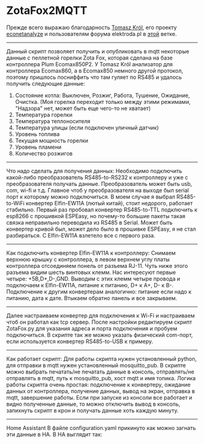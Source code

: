 # ZotaFox2MQTT
Прежде всего выражаю благодарность [Tomasz Król](https://github.com/twkrol), его проекту [econetanalyze](https://github.com/twkrol/econetanalyze) и пользователям форума elektroda.pl в [этой](https://www.elektroda.pl/rtvforum/topic3346727.html) ветке.
***
Данный скрипт позволяет получить и опубликовать в mqtt некоторые данные с пеллетной горелки Zota Fox, которая сделана на базе контроллера Plum Ecomax850P2.
У Tomasz Król анализатор для контроллера Ecomax860, а в Ecomax850 немного другой протокол, поэтому пришлось посниффить что там гуляет по RS485 и удалось получить следующие данные:
1. Состояние котла: Выключен, Розжиг, Работа, Тушение, Ожидание, Очистка. (Моя горелка переходит только между этими режимами, "Надзора" нет, может быть еще чего-то не хватает)
2. Температура горелки
3. Температура теплоносителя
4. Температура улицы (если подключен уличный датчик)
5. Уровень топлива
6. Текущая мощность горелки
7. Уровень пламени
8. Количество розжигов
***
Что надо сделать для получения данных:
Необходимо подключить какой-либо преобразователь RS485-to-RS232 к контроллеру и уже с преобразователя получать данные. Преобразователь может быть usb, com, wi-fi и т.д. Главное чтоб у преобразователя на выходе был serial порт к которому можно подключиться. В моем случае я выбрал RS485-to-WiFi конвертер Elfin-EW11A (лютый китай), стоит недорого, работает стабильно. Первый раз пробовал конвертер RS485-to-TTL подключить к esp8266 с прошивкой ESPEasy, но почему-то большие пакеты такая связка неправильно переводила из RS485 в Serial. Может быть конвертер кривой был, может дело было в прошивке ESPEasy, я не стал разбираться. С Elfin-EW11A взлетело все с первого раза.
***
Как подключить конвертер Elfin-EW11A к контроллеру:
Снимаем верхнюю крышку с контроллера, в левом верхнем углу платы контроллера отсоединяем понель от разъема RJ-11. Чуть ниже этого разъема видим шесть винтовых клемм. Нас интересуют первые четыре: +5В,D+,D-,GND. Выводим с этих клемм четыре провода и подключаем к Elfin-EW11A, питание к питанию, D+ к A+, D- к B-. Подключение к другим конвертерам аналогично: питание если надо к питанию, дата к дате. Втыкаем обратно панель и все закрываем.
***
Далее настраиваем конвертер для подключения к Wi-Fi и настраиваем чтоб он работал как tcp сервер.
После настройки редактируем скрипт ZotaFox.py для указания адреса и порта подключения и пробуем подключиться. В скрипте так же можно указать физический com-порт, если используется конвертер RS485-to-USB к примеру.
***
Как работает скрипт:
Для работы скрипта нужен установленный python, для отправки в mqtt нужен установленный mosquitto_pub. В скрипте можно выбрать печатать/не печатать данные в консоль, отправлять/не отправлять в mqtt, путь к mosquitto_pub, хост mqtt и имя топика.
Логика работы скрипта очень простая: подключение к конвертеру, ожидание данных от контроллера, получение данных, вывод на экран, отправка в mqtt, завершение работы. Если при запуске из консоли все работает и видно полученные данные, то можно отключить вывод в консоль, запихнуть скрипт в крон и получать данные хоть каждую минуту.
***
Home Assistant
В файле configuration.yaml прикинуто как можно загнать эти данные в HA. В HA выглядит так:



